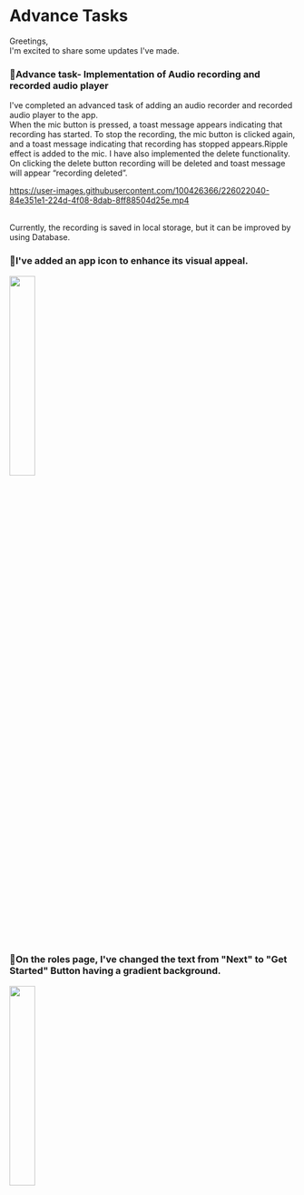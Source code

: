 # Advance Tasks
Greetings,<br>
I'm excited to share some updates I've made. <br>
### 🔸Advance task- Implementation of Audio recording and recorded audio player
I've completed an advanced task of adding an audio recorder and recorded audio player to the app. <br>
When the mic button is pressed, a toast message appears indicating that recording has started. To stop the recording, the mic button is clicked again, and a toast message indicating that recording has stopped appears.Ripple effect is added to the mic. I have also implemented the delete functionality. On clicking the delete button recording will be deleted and toast message will appear “recording deleted”.<br>
 

https://user-images.githubusercontent.com/100426366/226022040-84e351e1-224d-4f08-8dab-8ff88504d25e.mp4


<br>Currently, the recording is saved in local storage, but it can be improved by using Database. <br>
### 🔸I've added an app icon to enhance its visual appeal.
<img src="https://user-images.githubusercontent.com/100426366/226016408-4786d043-2bbd-4da4-8eb9-e992967b91db.jpeg" width=30%> <br> 
### 🔸On the roles page, I've changed the text from "Next" to "Get Started" Button having a gradient background.
<img src="https://user-images.githubusercontent.com/100426366/226017211-96791b88-aaa0-4574-b2cc-05c1a606c9c3.jpeg" width=30%> <br> 
